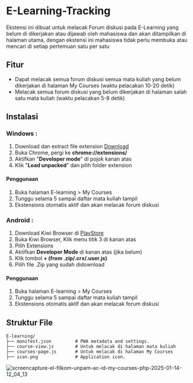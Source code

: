 # E-Learning-Tracking
Ekstensi ini dibuat untuk melacak Forum diskusi pada E-Learning yang belum di dikerjakan atau dijawab oleh mahasiswa dan akan ditampilkan di halaman utama, dengan ekstensi ini mahasiswa tidak perlu membuka atau mencari di setiap pertemuan satu per satu

## Fitur
- Dapat melacak semua forum diskusi semua mata kuliah yang belum dikerjakan di halaman My Courses (waktu pelacakan 10-20 detik)
- Melacak semua forum diskusi yang belum dikerjakan di halaman salah satu mata kuliah (waktu pelacakan 5-8 detik)

## Instalasi
### Windows :
1. Download dan extract file extension [Download](https://github.com/lukman754/E-Learning-Tracking/archive/refs/heads/main.zip)
2. Buka Chrome, pergi ke **chrome://extensions/**
3. Aktifkan "**Developer mode**" di pojok kanan atas
4. Klik "**Load unpacked**" dan pilih folder extension
#### Penggunaan
1. Buka halaman E-learning > My Courses 
2. Tunggu selama 5 sampai daftar mata kuliah tampil
3. Ekstensions otomatis aktif dan akan melacak forum diskusi

### Android :
1. Download Kiwi Browser di [PlayStore](https://play.google.com/store/apps/details?id=com.kiwibrowser.browser&hl=id&pli=1)
2. Buka Kiwi Browser, Klik menu titik 3 di kanan atas
3. Pilih Extensions
4. Aktifkan **Developer Mode** di kanan atas (jika belum)
5. Klik tombol **+ (from .zip/.crx/.user.js)**
6. Pilih file .Zip yang sudah didownload

#### Penggunaan
1. Buka halaman E-learning > My Courses 
2. Tunggu selama 5 sampai daftar mata kuliah tampil
3. Ekstensions otomatis aktif dan akan melacak forum diskusi


## Struktur File
```
E-learning/
├── manifest.json         # PWA metadata and settings.
├── course-view.js        # Untuk melacak di halaman mata kuliah
├── courses-page.js       # Untuk melacak di halaman My Courses
├── icon.png              # Application icon.
```

![screencapture-el-filkom-unpam-ac-id-my-courses-php-2025-01-14-12_04_13](https://github.com/user-attachments/assets/0069cb45-1c58-4d7d-a5e4-4eb4708a28b8)
